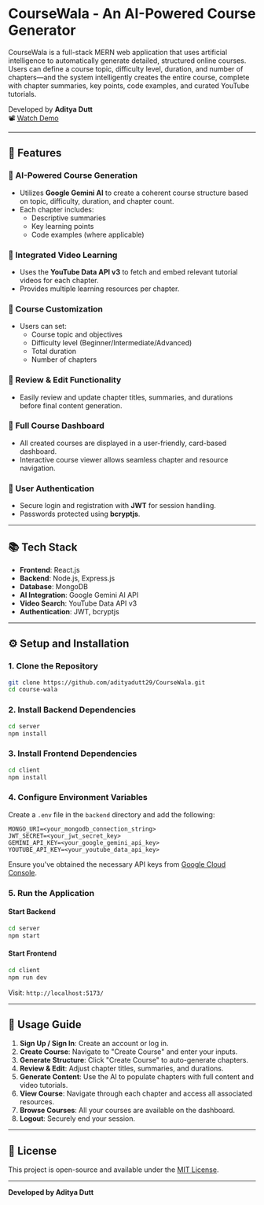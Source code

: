 # CourseWala - An AI-Powered Course Generator

CourseWala is a full-stack MERN web application that uses artificial intelligence to automatically generate detailed, structured online courses. Users can define a course topic, difficulty level, duration, and number of chapters—and the system intelligently creates the entire course, complete with chapter summaries, key points, code examples, and curated YouTube tutorials.

Developed by **Aditya Dutt**  
📽️ [Watch Demo]()

---

## 🚀 Features

### 🔹 AI-Powered Course Generation
- Utilizes **Google Gemini AI** to create a coherent course structure based on topic, difficulty, duration, and chapter count.
- Each chapter includes:
  - Descriptive summaries
  - Key learning points
  - Code examples (where applicable)

### 🔹 Integrated Video Learning
- Uses the **YouTube Data API v3** to fetch and embed relevant tutorial videos for each chapter.
- Provides multiple learning resources per chapter.

### 🔹 Course Customization
- Users can set:
  - Course topic and objectives
  - Difficulty level (Beginner/Intermediate/Advanced)
  - Total duration
  - Number of chapters

### 🔹 Review & Edit Functionality
- Easily review and update chapter titles, summaries, and durations before final content generation.

### 🔹 Full Course Dashboard
- All created courses are displayed in a user-friendly, card-based dashboard.
- Interactive course viewer allows seamless chapter and resource navigation.

### 🔹 User Authentication
- Secure login and registration with **JWT** for session handling.
- Passwords protected using **bcryptjs**.

---

## 📚 Tech Stack

- **Frontend**: React.js
- **Backend**: Node.js, Express.js
- **Database**: MongoDB
- **AI Integration**: Google Gemini AI API
- **Video Search**: YouTube Data API v3
- **Authentication**: JWT, bcryptjs

---

## ⚙️ Setup and Installation

### 1. Clone the Repository
```bash
git clone https://github.com/adityadutt29/CourseWala.git
cd course-wala
```

### 2. Install Backend Dependencies
```bash
cd server
npm install
```

### 3. Install Frontend Dependencies
```bash
cd client
npm install
```

### 4. Configure Environment Variables
Create a `.env` file in the `backend` directory and add the following:
```env
MONGO_URI=<your_mongodb_connection_string>
JWT_SECRET=<your_jwt_secret_key>
GEMINI_API_KEY=<your_google_gemini_api_key>
YOUTUBE_API_KEY=<your_youtube_data_api_key>
```
Ensure you've obtained the necessary API keys from [Google Cloud Console](https://console.cloud.google.com/).

### 5. Run the Application
#### Start Backend
```bash
cd server
npm start
```
#### Start Frontend
```bash
cd client
npm run dev
```
Visit: `http://localhost:5173/`

---

## 📖 Usage Guide

1. **Sign Up / Sign In**: Create an account or log in.
2. **Create Course**: Navigate to "Create Course" and enter your inputs.
3. **Generate Structure**: Click "Create Course" to auto-generate chapters.
4. **Review & Edit**: Adjust chapter titles, summaries, and durations.
5. **Generate Content**: Use the AI to populate chapters with full content and video tutorials.
6. **View Course**: Navigate through each chapter and access all associated resources.
7. **Browse Courses**: All your courses are available on the dashboard.
8. **Logout**: Securely end your session.

---

## 📄 License

This project is open-source and available under the [MIT License](LICENSE).

---

**Developed by Aditya Dutt**
